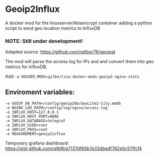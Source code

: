 # Geoip2Influx

A docker mod for the linuxserver/letsencrypt container adding a python script to send geo location metrics to InfluxDB

### NOTE: Still under development!

Adapted source: https://github.com/ratibor78/geostat

The mod will parse the access log for IPs and and convert them into geo metrics for InfluxDB.

Add `-e DOCKER_MODS=gilbn/lsio-docker-mods:geoip2-nginx-stats`

## Enviroment variables:
```
-e GEOIP_DB_PATH=/config/geoip2db/GeoLite2-City.mmdb
-e NGINX_LOG_PATH=/config/log/nginx/access.log
-e INFLUX_HOST=127.0.0.1
-e INFLUX_HOST_PORT=8086
-e INFLUX_DATABASE=telegraf
-e INFLUX_USER=root
-e INFLUX_PASS=root
-e MEASUREMENT=geoip2influx
 ```
 
 Temporary grafana dashboard: https://gist.github.com/gilbN/e7137df65b7e33dba4f762e5c57ffcf4
